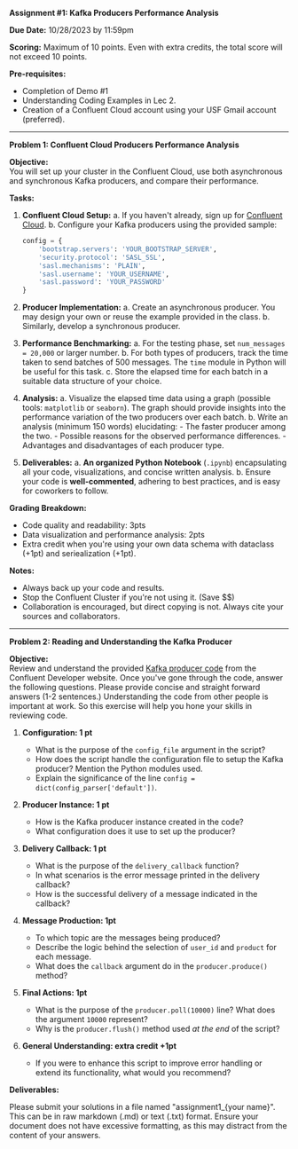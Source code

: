 **Assignment #1: Kafka Producers Performance Analysis**

**Due Date:** 10/28/2023 by 11:59pm

**Scoring:** Maximum of 10 points. Even with extra credits, the total score will not exceed 10 points.

**Pre-requisites:**

- Completion of Demo #1
- Understanding Coding Examples in Lec 2. 
- Creation of a Confluent Cloud account using your USF Gmail account (preferred).

---

**Problem 1: Confluent Cloud Producers Performance Analysis**

**Objective:**  
You will set up your cluster in the Confluent Cloud, use both asynchronous and synchronous Kafka producers, and compare their performance.

**Tasks:**

1. **Confluent Cloud Setup:**
    a. If you haven't already, sign up for [Confluent Cloud](https://www.confluent.io/confluent-cloud/).
    b. Configure your Kafka producers using the provided sample:
    ```python
    config = {
        'bootstrap.servers': 'YOUR_BOOTSTRAP_SERVER',
        'security.protocol': 'SASL_SSL',
        'sasl.mechanisms': 'PLAIN',
        'sasl.username': 'YOUR_USERNAME',
        'sasl.password': 'YOUR_PASSWORD'
    }
    ```

2. **Producer Implementation:**
    a. Create an asynchronous producer. You may design your own or reuse the example provided in the class.
    b. Similarly, develop a synchronous producer.

3. **Performance Benchmarking:**
    a. For the testing phase, set `num_messages = 20,000` or larger number.
    b. For both types of producers, track the time taken to send batches of 500 messages. The `time` module in Python will be useful for this task.
    c. Store the elapsed time for each batch in a suitable data structure of your choice.

4. **Analysis:**
    a. Visualize the elapsed time data using a graph (possible tools: `matplotlib` or `seaborn`). The graph should provide insights into the performance variation of the two producers over each batch.
    b. Write an analysis (minimum 150 words) elucidating:
        - The faster producer among the two.
        - Possible reasons for the observed performance differences.
        - Advantages and disadvantages of each producer type.

5. **Deliverables:**
    a. **An organized Python Notebook** (`.ipynb`) encapsulating all your code, visualizations, and concise written analysis.
    b. Ensure your code is **well-commented**, adhering to best practices, and is easy for coworkers to follow.

**Grading Breakdown:**

- Code quality and readability: 3pts
- Data visualization and performance analysis: 2pts
- Extra credit  when you're using your own data schema with dataclass (+1pt) and seriealization (+1pt).

**Notes:** 
- Always back up your code and results.
- Stop the Confluent Cluster if you're not using it. (Save $$)
- Collaboration is encouraged, but direct copying is not. Always cite your sources and collaborators.

--- 

**Problem 2: Reading and Understanding the Kafka Producer**

**Objective:**  
Review and understand the provided [Kafka producer code](https://developer.confluent.io/get-started/python/#build-producer) from the Confluent Developer website. Once you've gone through the code, answer the following questions. Please provide concise and straight forward answers (1-2 sentences.) Understanding the code from other people is important at work. So this exercise will help you hone your skills in reviewing code.

1. **Configuration: 1 pt**
    - What is the purpose of the `config_file` argument in the script?
    - How does the script handle the configuration file to setup the Kafka producer? Mention the Python modules used.
    - Explain the significance of the line `config = dict(config_parser['default'])`.

2. **Producer Instance: 1 pt**
    - How is the Kafka producer instance created in the code?
    - What configuration does it use to set up the producer?

3. **Delivery Callback: 1 pt**
    - What is the purpose of the `delivery_callback` function?
    - In what scenarios is the error message printed in the delivery callback?
    - How is the successful delivery of a message indicated in the callback?

4. **Message Production: 1pt**
    - To which topic are the messages being produced?
    - Describe the logic behind the selection of `user_id` and `product` for each message.
    - What does the `callback` argument do in the `producer.produce()` method?

5. **Final Actions: 1pt**
    - What is the purpose of the `producer.poll(10000)` line? What does the argument `10000` represent?
    - Why is the `producer.flush()` method used *at the end* of the script?

6. **General Understanding: extra credit +1pt**
    - If you were to enhance this script to improve error handling or extend its functionality, what would you recommend?

**Deliverables:**

Please submit your solutions in a file named "assignment1_{your name}". This can be in raw markdown (.md) or text (.txt) format. Ensure your document does not have excessive formatting, as this may distract from the content of your answers.